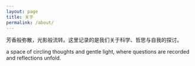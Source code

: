 ```yaml
---
layout: page
title: 关于
permalink: /about/
---
```


芳香般弥散，光影般流转。这里记录的是我们关于科学、哲思与自我的探讨。

a space of circling thoughts and gentle light, where questions are recorded and reflections unfold.
